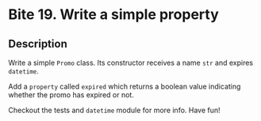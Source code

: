 # Bite 19. Write a simple property

## Description

Write a simple `Promo` class. Its constructor receives a name `str` and expires `datetime`.

Add a `property` called `expired` which returns a boolean value indicating whether the promo has expired or not.

Checkout the tests and `datetime` module for more info. Have fun!